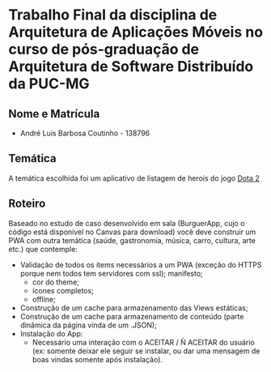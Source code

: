 # Trabalho Final da disciplina de Arquitetura de Aplicações Móveis no curso de pós-graduação de Arquitetura de Software Distribuído da PUC-MG

## Nome e Matrícula

- André Luis Barbosa Coutinho - 138796

## Temática

A temática escolhida foi um aplicativo de listagem de herois do jogo [Dota 2](https://www.dota2.com/home)

## Roteiro

Baseado no estudo de caso desenvolvido em sala (BurguerApp, cujo o código está disponível no Canvas para download) você deve construir um PWA com outra temática (saúde, gastronomia, música, carro, cultura, arte etc.) que contemple:

- Validação de todos os items necessários a um PWA (exceção do HTTPS porque nem todos tem servidores com ssl);
manifesto;
  - cor do theme;
  - ícones completos;
  - offline;
- Construção de um cache para armazenamento das Views estáticas;
- Construção de um cache para armazenamento de conteúdo (parte dinâmica da página vinda de um .JSON);
- Instalação do App:
  - Necessário uma interação com o ACEITAR / Ñ ACEITAR do usuário (ex: somente deixar ele seguir se instalar, ou dar uma mensagem de boas vindas somente após instalação).